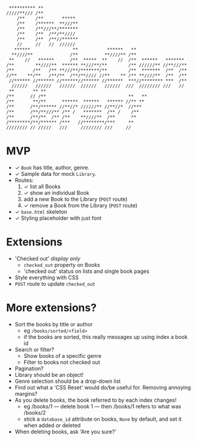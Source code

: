 ```
 ********** **             
/////**/// /**             
    /**    /**       ***** 
    /**    /******  **///**
    /**    /**///**/*******
    /**    /**  /**/**//// 
    /**    /**  /**//******
    //     //   //  ////// 
   ******                **           ******   **                   
  **////**              /**          **////** /**                   
 **    //   ******      /**  *****  **    //  /**  ******   ******* 
/**        **////**  ****** **///**/**        /** //////** //**///**
/**       /**   /** **///**/*******/**        /**  *******  /**  /**
//**    **/**   /**/**  /**/**//// //**    ** /** **////**  /**  /**
 //****** //****** //******//****** //******  ***//******** ***  /**
  //////   //////   //////  //////   //////  ///  //////// ///   // 
 **       ** **                                      
/**      // /**                               **   **
/**       **/**      ******  ******   ****** //** ** 
/**      /**/****** //**//* //////** //**//*  //***  
/**      /**/**///** /** /   *******  /** /    /**   
/**      /**/**  /** /**    **////**  /**      **    
/********/**/****** /***   //********/***     **     
//////// // /////   ///     //////// ///     //      
```

# MVP

* ✓ `Book` has title, author, genre.
* ✓ Sample data for mock `Library`.
* Routes:
    1. ✓ list all Books
    2. ✓ show an individual Book
    3. add a new Book to the Library (`POST` route)
    4. ✓ remove a Book from the Library (`POST` route)
* ✓ `base.html` skeleton
* ✓ Styling placeholder with just font

# Extensions

* 'Checked out' _display only_
    * `checked_out` property on Books
    * 'checked out' status on lists and single book pages
* Style everything with CSS
* `POST` route to update `checked_out`

# More extensions?

* Sort the books by title or author
    * eg `/books/sorted/<field>`
    * if the books are sorted, this really messages up using index a book id
* Search or filter?
    * Show books of a specific genre
    * Filter to books not checked out
* Pagination?
* Library should be an object!
* Genre selection should be a drop-down list
* Find out what a 'CSS Reset' would do/be useful for.  Removing annoying margins?
* As you delete books, the book referred to by each index changes!
    * eg /books/1 — delete book 1 — then /books/1 refers to what was /books/2
    * stick a `database_id` attribute on books, `None` by default, and set it
      when added or deleted
* When deleting books, ask 'Are you sure?'
